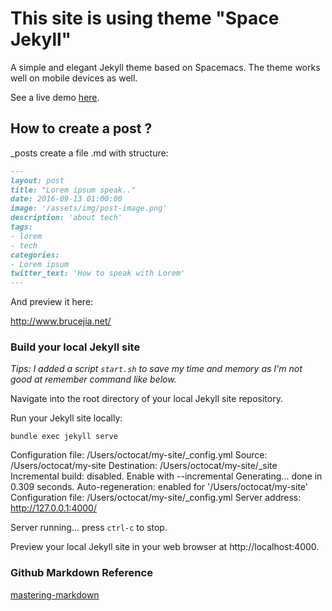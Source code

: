 # This site is using theme "Space Jekyll"

A simple and elegant Jekyll theme based on Spacemacs. The theme works well on mobile devices as well.

See a live demo [here](https://victorvoid.github.io/space-jekyll-template/).

## How to create a post ? 

_posts create a file .md with structure:

```md
---
layout: post
title: "Lorem ipsum speak.."
date: 2016-09-13 01:00:00
image: '/assets/img/post-image.png'
description: 'about tech'
tags:
- lorem
- tech 
categories:
- Lorem ipsum
twitter_text: 'How to speak with Lorem'
---
```

And preview it here:

http://www.brucejia.net/


### Build your local Jekyll site ###

*Tips: I added a script `start.sh` to save my time and memory as I'm not good at remember command like below.*


Navigate into the root directory of your local Jekyll site repository.

Run your Jekyll site locally:

```bundle exec jekyll serve```

Configuration file: /Users/octocat/my-site/_config.yml
           Source: /Users/octocat/my-site
      Destination: /Users/octocat/my-site/_site
Incremental build: disabled. Enable with --incremental
     Generating...
                   done in 0.309 seconds.
Auto-regeneration: enabled for '/Users/octocat/my-site'
Configuration file: /Users/octocat/my-site/_config.yml
   Server address: http://127.0.0.1:4000/
 
 Server running... press `ctrl-c` to stop.

Preview your local Jekyll site in your web browser at http://localhost:4000.


### Github Markdown Reference ###
[mastering-markdown](https://guides.github.com/features/mastering-markdown/)

